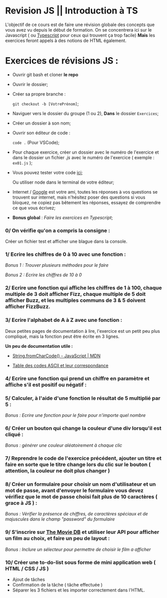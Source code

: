 # Revision JS || Introduction à TS 

L'objectif de ce cours est de faire une révision globale des concepts que vous avez vu depuis le début de formation. 
On se concentrera ici sur le Javascript ( ou [Typescript](https://www.typescriptlang.org/) pour ceux qui trouvent ça trop facile) **Mais** les exercices feront appels à des notions de HTML également.   

# Exercices de révisions JS :

- Ouvrir git bash et cloner **le repo**
  
- Ouvrir le dossier;
  
- Créer sa propre branche :
  
  `git checkout -b [VotrePrénom]`;

- Naviguer vers le dossier du groupe (1 ou 2), **Dans** le dossier `Exercices`;
  
- Créer un dossier à son nom;
  
- Ouvrir son éditeur de code :
  
  `code .` (Pour VSCode);
  
- Pour chaque exercice, créer un dossier avec le numéro de l'exercice et dans le dossier un fichier *.js* avec le numéro de l'exercice ( exemple : `ex01.js` );
  
- Vous pouvez tester votre code [ici](https://www.jsplayground.dev/);
  
  Ou utiliser node dans le terminal de votre éditeur;
  
- Internet / [Google](https://www.google.com) est votre ami, toutes les réponses à vos questions se trouvent sur internet, mais n'hésitez poser des questions si vous bloquez, ne copiez pas bêtement les réponses, essayez de comprendre ce que vous écrivez;

- **Bonus global** : *Faire les exercices en Typescript*;
  

### 0/ On vérifie qu'on a compris la consigne :

Créer un fichier test et afficher une blague dans la console.

### 1/ Ecrire les chiffres de 0 à 10 avec une fonction :

*Bonus 1 : Trouver plusieurs méthodes pour le faire*

*Bonus 2 : Ecrire les chiffres de 10 à 0*

### 2/ Ecrire une fonction qui affiche les chiffres de 1 à 100, chaque multiple de 3 doit afficher Fizz, chaque multiple de 5 doit afficher Buzz, et les multiples communs de 3 & 5 doivent afficher FizzBuzz.

### 3/ Ecrire l'alphabet de A à Z avec une fonction :

Deux petites pages de documentation à lire, l'exercice est un petit peu plus compliqué, mais la fonction peut être écrite en 3 lignes.

**Un peu de documentation utile :**
- [String.fromCharCode() - JavaScript | MDN](https://developer.mozilla.org/fr/docs/Web/JavaScript/Reference/Global_Objects/String/fromCharCode)
  
- [Table des codes ASCII et leur correspondance](https://www.purebasic.com/french/documentation/reference/ascii.html)
  

### 4/ Ecrire une fonction qui prend un chiffre en paramètre et affiche s'il est positif ou négatif :

### 5/ Calculer, à l'aide d'une fonction le résultat de 5 multiplié par 5 : 

*Bonus : Ecrire une fonction pour le faire pour n'importe quel nombre*

### 6/ Créer un bouton qui change la couleur d'une div lorsqu'il est cliqué :

*Bonus : générer une couleur aléatoirement à chaque clic*

### 7/ Reprendre le code de l'exercice précédent, ajouter un titre et faire en sorte que le titre change lors du clic sur le bouton ( attention, la couleur ne doit plus changer )

### 8/ Créer un formulaire pour choisir un nom d'utilisateur et un mot de passe, avant d'envoyer le formulaire vous devez vérifiez que le mot de passe choisi fait plus de 10 caractères ( grace à JS ) :

*Bonus : Vérifier la présence de chiffres, de caractères spéciaux et de majuscules dans le champ "password" du formulaire* 

### 9/ S'inscrire sur [The Movie DB](https://developer.themoviedb.org/docs/getting-started) et utiliser leur API pour afficher un film au choix, et faire un peu de layout :

*Bonus : Inclure un sélecteur pour permettre de choisir le film a afficher*

### 10/ Créer une to-do-list sous forme de mini application web ( HTML / CSS / JS )

- Ajout de tâches
- Confirmation de la tâche ( tâche effectuée )
- Séparer les 3 fichiers et les importer correctement dans l'HTML. 